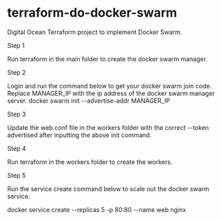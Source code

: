 # terraform-do-docker-swarm
Digital Ocean Terraform project to implement Docker Swarm.

Step 1

Run terraform in the main folder to create the docker swarm manager.

Step 2

Login and run the command below to get your docker swarm join code.
Replace MANAGER_IP with the ip address of the docker swarm manager server.
docker swarm init --advertise-addr MANAGER_IP

Step 3

Update the web.conf file in the workers folder with the correct --token advertised after inputting the above init command.

Step 4

Run terraform in the workers folder to create the workers.

Step 5

Run the service create command below to scale out the docker swarm service.

docker service create --replicas 5 -p 80:80 --name web nginx